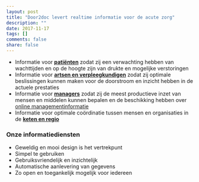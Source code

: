 ```yaml
---
layout: post
title: "Door2doc levert realtime informatie voor de acute zorg"
description: ""
date: 2017-11-17
tags: []
comments: false
share: false
---
```

* Informatie voor **[patiënten](http://docs.door2doc.com/2017-11-16/prijsindicatie/)** zodat zij een verwachting hebben van wachttijden en op de hoogte zijn van drukte en mogelijke verstoringen
* Informatie voor **[artsen en verpleegkundigen](http://docs.door2doc.com/2017-11-16/prijsindicatie/)** zodat zij optimale beslissingen kunnen maken voor de doorstroom en inzicht hebben in de actuele prestaties
* Informatie voor **[managers](http://docs.door2doc.com/2017-11-16/prijsindicatie/)** zodat zij de meest productieve inzet van mensen en middelen kunnen bepalen en de beschikking hebben over [online managementinformatie](http://docs.door2doc.com/2017-11-16/Door2doc-Reporting/)
* Informatie voor optimale coördinatie tussen mensen en organisaties in de **[keten en regio](http://docs.door2doc.com/2017-11-16/Door2doc-Connect/)**

### Onze informatiediensten
* Geweldig en mooi design is het vertrekpunt
* Simpel te gebruiken
* Gebruiksvriendelijk en inzichtelijk
* Automatische aanlevering van gegevens
* Zo open en toegankelijk mogelijk voor iedereen
